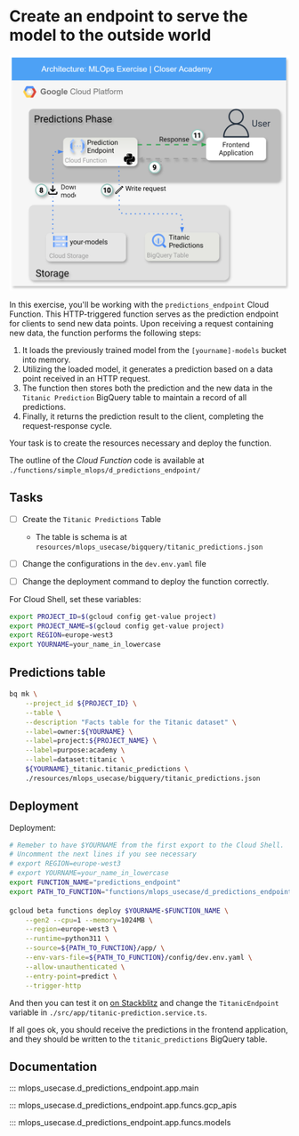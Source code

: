 # Create an endpoint to serve the model to the outside world

![img-prediction-architecture](./resources/part_4/architecture-Step4.drawio.svg)

In this exercise, you'll be working with the `predictions_endpoint` Cloud Function. This HTTP-triggered function serves as the prediction endpoint for clients to send new data points. Upon receiving a request containing new data, the function performs the following steps:

1. It loads the previously trained model from the `[yourname]-models` bucket into memory.
2. Utilizing the loaded model, it generates a prediction based on a data point received in an HTTP request.
3. The function then stores both the prediction and the new data in the `Titanic Prediction` BigQuery table to maintain a record of all predictions.
4. Finally, it returns the prediction result to the client, completing the request-response cycle.

Your task is to create the resources necessary and deploy the function.

The outline of the *Cloud Function* code is available at `./functions/simple_mlops/d_predictions_endpoint/`

## Tasks

- [ ] Create the `Titanic Predictions` Table
  - The table is schema is at `resources/mlops_usecase/bigquery/titanic_predictions.json`
- [ ] Change the configurations in the `dev.env.yaml` file
- [ ] Change the deployment command to deploy the function correctly.


For Cloud Shell, set these variables:

```bash
export PROJECT_ID=$(gcloud config get-value project)
export PROJECT_NAME=$(gcloud config get-value project)
export REGION=europe-west3
export YOURNAME=your_name_in_lowercase
```

## Predictions table

```bash
bq mk \
    --project_id ${PROJECT_ID} \
    --table \
    --description "Facts table for the Titanic dataset" \
    --label=owner:${YOURNAME} \
    --label=project:${PROJECT_NAME} \
    --label=purpose:academy \
    --label=dataset:titanic \
    ${YOURNAME}_titanic.titanic_predictions \
    ./resources/mlops_usecase/bigquery/titanic_predictions.json
```

## Deployment

Deployment:

```bash
# Remeber to have $YOURNAME from the first export to the Cloud Shell. 
# Uncomment the next lines if you see necessary
# export REGION=europe-west3
# export YOURNAME=your_name_in_lowercase
export FUNCTION_NAME="predictions_endpoint"
export PATH_TO_FUNCTION="functions/mlops_usecase/d_predictions_endpoint"

gcloud beta functions deploy $YOURNAME-$FUNCTION_NAME \
    --gen2 --cpu=1 --memory=1024MB \
    --region=europe-west3 \
    --runtime=python311 \
    --source=${PATH_TO_FUNCTION}/app/ \
    --env-vars-file=${PATH_TO_FUNCTION}/config/dev.env.yaml \
    --allow-unauthenticated \
    --entry-point=predict \
    --trigger-http
```

And then you can test it on [on Stackblitz](https://stackblitz.com/edit/closer-gcp-titanic-frontend-example?file=src%2Fapp%2Ftitanic-prediction.service.ts) and change the `TitanicEndpoint` variable in `./src/app/titanic-prediction.service.ts`.

If all goes ok, you should receive the predictions in the frontend application, and they should be written to the `titanic_predictions` BigQuery table.

## Documentation

::: mlops_usecase.d_predictions_endpoint.app.main

::: mlops_usecase.d_predictions_endpoint.app.funcs.gcp_apis

::: mlops_usecase.d_predictions_endpoint.app.funcs.models
